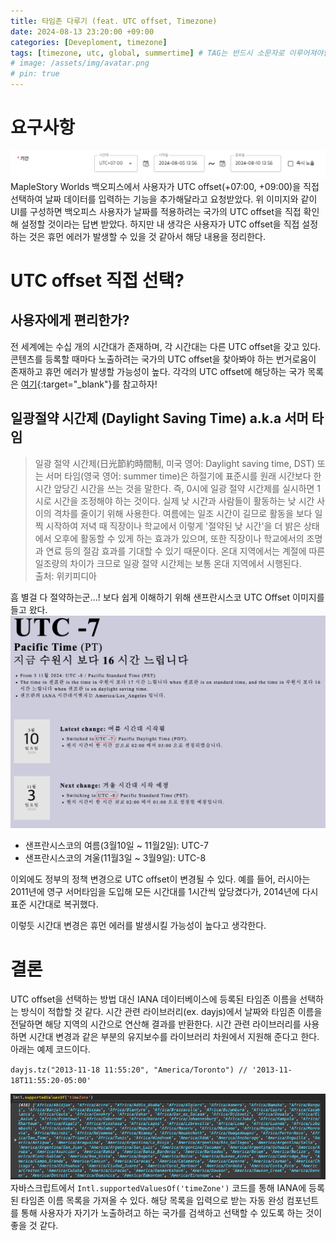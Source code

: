 ```yaml
---
title: 타임존 다루기 (feat. UTC offset, Timezone)
date: 2024-08-13 23:20:00 +09:00
categories: [Deveploment, timezone]
tags: [timezone, utc, global, summertime] # TAG는 반드시 소문자로 이루어져야함!
# image: /assets/img/avatar.png
# pin: true
---
```


# 요구사항
<img src="/assets/img/capture/utc-offset-1.png" alt="utc offset 선택 이미지" /> <br />
MapleStory Worlds 백오피스에서 사용자가 UTC offset(+07:00, +09:00)을 직접 선택하여 날짜 데이터를 입력하는 기능을 추가해달라고 요청받았다. 위 이미지와 같이 UI를 구성하면 백오피스 사용자가 날짜를 적용하려는 국가의 UTC offset을 직접 확인해 설정할 것이라는 답변 받았다. 하지만 내 생각은 사용자가 UTC offset을 직접 설정하는 것은 휴먼 에러가 발생할 수 있을 것 같아서 해당 내용을 정리한다.

# UTC offset 직접 선택?

## 사용자에게 편리한가?
전 세계에는 수십 개의 시간대가 존재하며, 각 시간대는 다른 UTC offset을 갖고 있다. 콘텐츠를 등록할 때마다 노출하려는 국가의 UTC offset을 찾아봐야 하는 번거로움이 존재하고 휴먼 에러가 발생할 가능성이 높다. 각각의 UTC offset에 해당하는 국가 목록은 [여기](https://en.wikipedia.org/wiki/List_of_UTC_offsets){:target="_blank"}를 참고하자!

## 일광절약 시간제 (Daylight Saving Time) a.k.a 서머 타임
>일광 절약 시간제(日光節約時間制, 미국 영어: Daylight saving time, DST) 또는 서머 타임(영국 영어: summer time)은 하절기에 표준시를 원래 시간보다 한 시간 앞당긴 시간을 쓰는 것을 말한다. 즉, 0시에 일광 절약 시간제를 실시하면 1시로 시간을 조정해야 하는 것이다. 실제 낮 시간과 사람들이 활동하는 낮 시간 사이의 격차를 줄이기 위해 사용한다. 여름에는 일조 시간이 길므로 활동을 보다 일찍 시작하여 저녁 때 직장이나 학교에서 이렇게 '절약된 낮 시간'을 더 밝은 상태에서 오후에 활동할 수 있게 하는 효과가 있으며, 또한 직장이나 학교에서의 조명과 연료 등의 절감 효과를 기대할 수 있기 때문이다. 온대 지역에서는 계절에 따른 일조량의 차이가 크므로 일광 절약 시간제는 보통 온대 지역에서 시행된다.<br />
출처: 위키피디아

흠 별걸 다 절약하는군...! 보다 쉽게 이해하기 위해 샌프란시스코 UTC Offset 이미지를 들고 왔다. <br />
<img src="/assets/img/capture/utc-offset-2.png" alt="샌프란시스코 UTC Offset" /> <br />
- 샌프란시스코의 여름(3월10일 ~ 11월2일): UTC-7
- 샌프란시스코의 겨울(11월3일 ~ 3월9일): UTC-8

이외에도 정부의 정책 변경으로 UTC offset이 변경될 수 있다. 예를 들어, 러시아는 2011년에 영구 서머타임을 도입해 모든 시간대를 1시간씩 앞당겼다가, 2014년에 다시 표준 시간대로 복귀했다.

이렇듯 시간대 변경은 휴먼 에러를 발생시킬 가능성이 높다고 생각한다.

# 결론
UTC offset을 선택하는 방법 대신 IANA 데이터베이스에 등록된 타임존 이름을 선택하는 방식이 적합할 것 같다. 시간 관련 라이브러리(ex. dayjs)에서 날짜와 타임존 이름을 전달하면 해당 지역의 시간으로 연산해 결과를 반환한다. 시간 관련 라이브러리를 사용하면 시간대 변경과 같은 부분의 유지보수를 라이브러리 차원에서 지원해 준다고 한다. 아래는 예제 코드이다.

`dayjs.tz("2013-11-18 11:55:20", "America/Toronto") // '2013-11-18T11:55:20-05:00'`

<img src="/assets/img/capture/utc-offset-4.png" alt="샌프란시스코 UTC Offset" /> <br />
자바스크립트에서 `Intl.supportedValuesOf('timeZone')` 코드를 통해 IANA에 등록된 타임존 이름 목록을 가져올 수 있다. 해당 목록을 입력으로 받는 자동 완성 컴포넌트를 통해 사용자가 자기가 노출하려고 하는 국가를 검색하고 선택할 수 있도록 하는 것이 좋을 것 같다.
